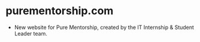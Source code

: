 # purementorship.com
- New website for Pure Mentorship, created by the IT Internship & Student Leader team. 
